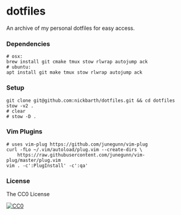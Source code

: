 # dotfiles

An archive of my personal dotfiles for easy access.

### Dependencies

```terminal
# osx:
brew install git cmake tmux stow rlwrap autojump ack
# ubuntu: 
apt install git make tmux stow rlwrap autojump ack
```

### Setup

```terminal
git clone git@github.com:nickbarth/dotfiles.git && cd dotfiles
stow -v2 .
# clear
# stow -D . 
```

### Vim Plugins

```terminal
# uses vim-plug https://github.com/junegunn/vim-plug
curl -fLo ~/.vim/autoload/plug.vim --create-dirs \
    https://raw.githubusercontent.com/junegunn/vim-plug/master/plug.vim
vim . -c':PlugInstall' -c':qa'
```

### License
The CC0 License

[![CC0](http://i.creativecommons.org/l/zero/1.0/88x31.png)](http://creativecommons.org/publicdomain/zero/1.0/)

